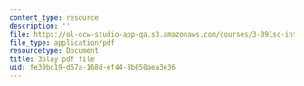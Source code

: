 ```yaml
---
content_type: resource
description: ''
file: https://ol-ocw-studio-app-qa.s3.amazonaws.com/courses/3-091sc-introduction-to-solid-state-chemistry-fall-2010/fe39bc19d67a168def448b050aea3e36_yg4M2xmY4bs.pdf
file_type: application/pdf
resourcetype: Document
title: 3play pdf file
uid: fe39bc19-d67a-168d-ef44-8b050aea3e36
---
```

